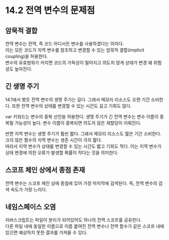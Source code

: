 # 14.2 전역 변수의 문제점

## 암묵적 결합

전역 변수는 전역, 즉 코드 어디서든 변수를 사용하겠다는 의미다.  
이는 모든 코드가 지역 변수를 참조하고 변경할 수 있는 암묵적 결합(implicit coupling)을 허용한다.  
변수의 유효범위가 커지면 코드의 가독성이 떨어지고 의도치 않게 상태가 변경 돼 위험성도 높아진다.

## 긴 생명 주기

14.1에서 봤듯 전역 변수의 생명 주기는 길다. 그래서 메모리 리소스도 오랜 기간 소비한다. 또한 전역 변수의 상태를 변경할 수 있는 시간도 길고 기회도 많다.

var 키워드는 변수의 중복 선언을 허용한다. 생명 주기가 긴 전역 변수는 변수 이름이 중복될 가능성이 높다. 변수 이름이 중복되면 의도치 않은 재할당이 이뤄진다.

반면 지역 변수는 생명 주기가 훨씬 짧다. 그래서 메모리 리소스도 짧은 기간 소비한다.  
크지 않은 함수의 지역 변수는 생존 시간이 극히 짧다.  
따라서 지역 변수가 상태를 변경할 수 있는 시간도 짧고 기회도 적다. 이는 지역 변수가 상태 변경에 의한 오류가 발생할 확률이 작다는 것을 의미한다.

## 스코프 체인 상에서 종점 존재

전역 변수는 스코프 체인 상에 종점에 있어 가장 마지막에 검색된다. 즉, 전역 변수의 검색 속도가 가장 느리다.

## 네임스페이스 오염

자바스크립트는 파일이 분리가 되어있어도 하나의 전역 스코프를 공유한다.  
다른 파일 내에 동일한 이름으로 이름 붙여진 전역 변수나 전역 함수가 같은 스코프 내에 있으면 예상하지 못한 결과를 가져올 수 있다.

